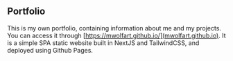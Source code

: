 ## Portfolio

This is my own portfolio, containing information about me and my projects.
You can access it through [https://mwolfart.github.io/](mwolfart.github.io). It is a simple SPA static website built in NextJS and TailwindCSS, and deployed using Github Pages.